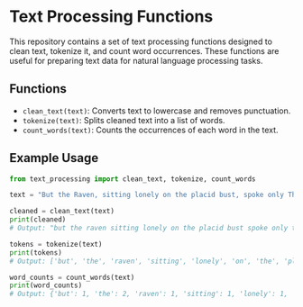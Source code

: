 # Text Processing Functions

This repository contains a set of text processing functions designed to clean text, tokenize it, and count word occurrences. These functions are useful for preparing text data for natural language processing tasks.

## Functions

- `clean_text(text)`: Converts text to lowercase and removes punctuation.
- `tokenize(text)`: Splits cleaned text into a list of words.
- `count_words(text)`: Counts the occurrences of each word in the text.

## Example Usage

```python
from text_processing import clean_text, tokenize, count_words

text = "But the Raven, sitting lonely on the placid bust, spoke only That one word, as if his soul in that one word he did outpour."

cleaned = clean_text(text)
print(cleaned)
# Output: "but the raven sitting lonely on the placid bust spoke only that one word as if his soul in that one word he did outpour"

tokens = tokenize(text)
print(tokens)
# Output: ['but', 'the', 'raven', 'sitting', 'lonely', 'on', 'the', 'placid', 'bust', 'spoke', 'only', 'that', 'one', 'word', 'as', 'if', 'his', 'soul', 'in', 'that', 'one', 'word', 'he', 'did', 'outpour']

word_counts = count_words(text)
print(word_counts)
# Output: {'but': 1, 'the': 2, 'raven': 1, 'sitting': 1, 'lonely': 1, 'on': 1, 'placid': 1, 'bust': 1, 'spoke': 1, 'only': 1, 'that': 2, 'one': 2, 'word': 2, 'as': 1, 'if': 1, 'his': 1, 'soul': 1, 'in': 1, 'he': 1, 'did': 1, 'outpour': 1}


